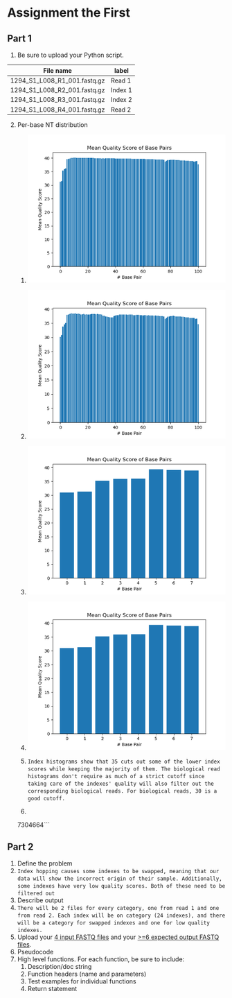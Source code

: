 # Assignment the First

## Part 1
1. Be sure to upload your Python script.

| File name | label |
|---|---|
| 1294_S1_L008_R1_001.fastq.gz | Read 1 |
| 1294_S1_L008_R2_001.fastq.gz | Index 1 |
| 1294_S1_L008_R3_001.fastq.gz | Index 2 |
| 1294_S1_L008_R4_001.fastq.gz | Read 2 |

2. Per-base NT distribution
    1.  ![histogram read 1](meanqual_read1.png "Read 1 Histogram")
    2.  ![histogram read 2](meanqual_read2.png "Read 2 Histogram")
    3.  ![histogram index 1](meanqual_index1.png "Index 1 Histogram")
    4.  ![histogram index 1](meanqual_index1.png "Index 2 Histogram")

    2. ```Index histograms show that 35 cuts out some of the lower index scores while keeping the majority of them. The biological read histograms don't require as much of a strict cutoff since taking care of the indexes' quality will also filter out the corresponding biological reads. For biological reads, 30 is a good cutoff.```
    3. ```gunzip -c /projects/bgmp/shared/2017_sequencing/1294_S1_L008_R2_001.fastq.gz gunzip -c /projects/bgmp/shared/2017_sequencing/1294_S1_L008_R3_001.fastq.gz | sed -n "2~4p" | grep -c "N"
    7304664```
    
## Part 2
1. Define the problem
2.  ```Index hopping causes some indexes to be swapped, meaning that our data will show the incorrect origin of their sample. Additionally, some indexes have very low quality scores. Both of these need to be filtered out ```
3. Describe output
4. ```There will be 2 files for every category, one from read 1 and one from read 2. Each index will be on category (24 indexes), and there will be a category for swapped indexes and one for low quality indexes.```
5. Upload your [4 input FASTQ files](../TEST-input_FASTQ) and your [>=6 expected output FASTQ files](../TEST-output_FASTQ).
6. Pseudocode
7. High level functions. For each function, be sure to include:
    1. Description/doc string
    2. Function headers (name and parameters)
    3. Test examples for individual functions
    4. Return statement
